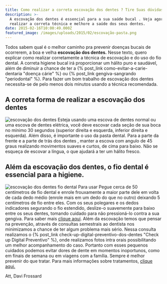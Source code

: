 ```yaml
---
title: Como realizar a correta escovação dos dentes ? Tire Suas dúvidas.
description: >-
  A escovação dos dentes é essencial para a sua saúde bucal . Veja agora como
  realizar a correta técnica e melhore a saúde dos seus dentes.
date: 2015-02-16T10:00:49.000Z
featured_image: /images/uploads/2015/02/escovação-pasta.png
---
```


Todos sabem qual é o melhor caminho pra prevenir doenças bucais de ocorrerem, a boa e velha **escovação dos dentes.** Nesse texto, quero explicar como realizar corretamente a técnica de escovação e do uso do fio dental. A correta higiene bucal irá proporcionar um hálito puro e saudável, além de diminuir a chance de ter a {% post_link como-evitar-a-carie-dentaria "doença cárie" %} ou {% post_link gengiva-sangrando "periodontal" %}. Para fazer um bom trabalho de escovação dos dentes necessita-se de pelo menos dois minutos usando a técnica recomendada.

A correta forma de realizar a escovação dos dentes
--------------------------------------------------

![escovação dos dentes](/images/uploads/2015/02/escovação-dos-dentes.jpg) Esteja usando uma escova de dentes normal ou uma escova de dentes elétrica, você deve escovar cada seção de sua boca no mínimo 30 segundos (superior direita e esquerda, inferior direita e esquerda). Além disso, é importante o uso da pasta dental. Para a parte da frente e a parte de trás dos dentes , manter a escova com angulo de 45 graus realizando movimentos suaves e curtos, de cima para baixo. Não se esqueça de escovar a língua, o que ajudará a ter um hálito fresco.

Além da escovação dos dentes, o **fio dental é essencial para a higiene**.
--------------------------------------------------------------------------

![escovação dos dentes fio dental](/images/uploads/2015/02/escovação-dos-dentes-fio-dental.jpg) Para usar Pegue cerca de 50 centímetros de fio dental e enrole frouxamente a maior parte dele em volta de cada dedo médio (enrole mais em um dedo do que no outro) deixando 5 centímetros de fio entre eles. Com os seus polegares e os dedos indicadores segurando o fio estendido, deslize-o suavemente para baixo entre os seus dentes, tomando cuidado para não pressioná-lo contra a sua gengiva. Para saber mais [clique aqui](/tratamentos/prevencao-e-manutencao/ "Prevenção e Manutenção"). Além da escovação temos que pensar na prevenção, através de consultas semestrais ao dentista nos minimizamos a chance de ter algum problema mais sério. Nessa consulta realizamos o {% post_link check-up-digital-preventivo-dos-dentes "Check up Digital Preventivo" %}, onde realizamos fotos intra orais possibilitando um melhor acompanhamento do caso. Portanto com esses pequenos cuidados podemos evitar dores de dente em momentos inoportunos, como em finais de semana ou em viagens com a família. Sempre é melhor prevenir do que tratar. Para mais informações sobre tratamentos, [clique aqui.](/tratamentos/)

Att, Davi Frossard
